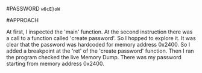 #PASSWORD
`w6cE}oW`

#APPROACH

At first, I inspected the 'main' function. At the second instruction there was a call to a function called
'create password'. So I hopped to explore it. It was clear that the password was hardcoded for memory address
0x2400. So I added a breakpoint at the 'ret' of the 'create password' function. Then I ran the program 
checked the live Memory Dump. There was my password starting from memory address 0x2400.
